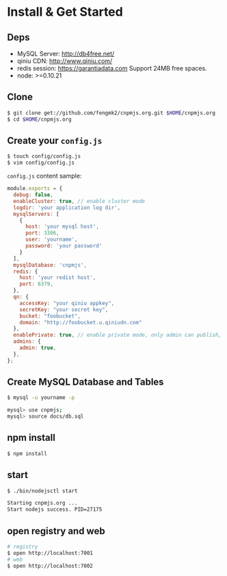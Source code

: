 # Install & Get Started

## Deps

* MySQL Server: http://db4free.net/
* qiniu CDN: http://www.qiniu.com/
* redis session: https://garantiadata.com Support 24MB free spaces.
* node: >=0.10.21

## Clone

```bash
$ git clone get://github.com/fengmk2/cnpmjs.org.git $HOME/cnpmjs.org
$ cd $HOME/cnpmjs.org
```

## Create your `config.js`

```bash
$ touch config/config.js
$ vim config/config.js
```

`config.js` content sample:

```js
module.exports = {
  debug: false,
  enableCluster: true, // enable cluster mode
  logdir: 'your application log dir',
  mysqlServers: [
    {
      host: 'your mysql host',
      port: 3306,
      user: 'yourname',
      password: 'your password'
    }
  ],
  mysqlDatabase: 'cnpmjs',
  redis: {
    host: 'your redist host',
    port: 6379,
  },
  qn: {
    accessKey: "your qiniu appkey",
    secretKey: "your secret key",
    bucket: "foobucket",
    domain: "http://foobucket.u.qiniudn.com"
  },
  enablePrivate: true, // enable private mode, only admin can publish, other use just can sync package from source npm
  admins: {
    admin: true,
  },
};
```

## Create MySQL Database and Tables

```bash
$ mysql -u yourname -p

mysql> use cnpmjs;
mysql> source docs/db.sql
```

## npm install

```bash
$ npm install
```

## start

```bash
$ ./bin/nodejsctl start

Starting cnpmjs.org ...
Start nodejs success. PID=27175
```

## open registry and web

```bash
# registry
$ open http://localhost:7001
# web
$ open http://localhost:7002
```
